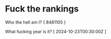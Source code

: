 # Fuck the rankings

Who the hell am I?
{ 8481105 }

What fucking year is it?
[ 2024-10-23T00:30:00Z ]
